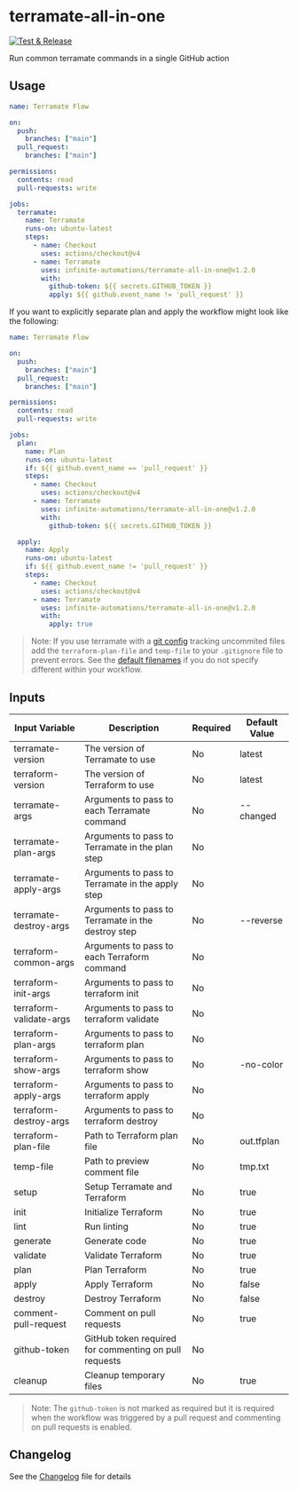 # terramate-all-in-one

[![Test & Release](https://github.com/infinite-automations/terramate-all-in-one/actions/workflows/test-and-release.yml/badge.svg?branch=main)](https://github.com/infinite-automations/terramate-all-in-one/actions/workflows/test-and-release.yml)

Run common terramate commands in a single GitHub action

## Usage

```yaml
name: Terramate Flow

on:
  push:
    branches: ["main"]
  pull_request:
    branches: ["main"]

permissions:
  contents: read
  pull-requests: write

jobs:
  terramate:
    name: Terramate
    runs-on: ubuntu-latest
    steps:
      - name: Checkout
        uses: actions/checkout@v4
      - name: Terramate
        uses: infinite-automations/terramate-all-in-one@v1.2.0
        with:
          github-token: ${{ secrets.GITHUB_TOKEN }}
          apply: ${{ github.event_name != 'pull_request' }}
```

If you want to explicitly separate plan and apply the workflow might look like the following:

```yaml
name: Terramate Flow

on:
  push:
    branches: ["main"]
  pull_request:
    branches: ["main"]

permissions:
  contents: read
  pull-requests: write

jobs:
  plan:
    name: Plan
    runs-on: ubuntu-latest
    if: ${{ github.event_name == 'pull_request' }}
    steps:
      - name: Checkout
        uses: actions/checkout@v4
      - name: Terramate
        uses: infinite-automations/terramate-all-in-one@v1.2.0
        with:
          github-token: ${{ secrets.GITHUB_TOKEN }}

  apply:
    name: Apply
    runs-on: ubuntu-latest
    if: ${{ github.event_name != 'pull_request' }}
    steps:
      - name: Checkout
        uses: actions/checkout@v4
      - name: Terramate
        uses: infinite-automations/terramate-all-in-one@v1.2.0
        with:
          apply: true
```

>Note: If you use terramate with a [git config](https://terramate.io/docs/cli/configuration/#terramate-config-git-block-schema) tracking uncommited files add the `terraform-plan-file` and `temp-file` to your `.gitignore` file to prevent errors. See the [default filenames](#inputs) if you do not specify different within your workflow.

## Inputs

| Input Variable               | Description                                           | Required | Default Value |
| ---------------------------- | ----------------------------------------------------- | -------- | ------------- |
| terramate-version            | The version of Terramate to use                       | No       | latest        |
| terraform-version            | The version of Terraform to use                       | No       | latest        |
| terramate-args               | Arguments to pass to each Terramate command           | No       | --changed     |
| terramate-plan-args          | Arguments to pass to Terramate in the plan step       | No       |               |
| terramate-apply-args         | Arguments to pass to Terramate in the apply step      | No       |               |
| terramate-destroy-args       | Arguments to pass to Terramate in the destroy step    | No       | --reverse     |
| terraform-common-args        | Arguments to pass to each Terraform command           | No       |               |
| terraform-init-args          | Arguments to pass to terraform init                   | No       |               |
| terraform-validate-args      | Arguments to pass to terraform validate               | No       |               |
| terraform-plan-args          | Arguments to pass to terraform plan                   | No       |               |
| terraform-show-args          | Arguments to pass to terraform show                   | No       | -no-color     |
| terraform-apply-args         | Arguments to pass to terraform apply                  | No       |               |
| terraform-destroy-args       | Arguments to pass to terraform destroy                | No       |               |
| terraform-plan-file          | Path to Terraform plan file                           | No       | out.tfplan    |
| temp-file                    | Path to preview comment file                          | No       | tmp.txt       |
| setup                        | Setup Terramate and Terraform                         | No       | true          |
| init                         | Initialize Terraform                                  | No       | true          |
| lint                         | Run linting                                           | No       | true          |
| generate                     | Generate code                                         | No       | true          |
| validate                     | Validate Terraform                                    | No       | true          |
| plan                         | Plan Terraform                                        | No       | true          |
| apply                        | Apply Terraform                                       | No       | false         |
| destroy                      | Destroy Terraform                                     | No       | false         |
| comment-pull-request         | Comment on pull requests                              | No       | true          |
| github-token                 | GitHub token required for commenting on pull requests | No       |               |
| cleanup                      | Cleanup temporary files                               | No       | true          |

>Note: The `github-token` is not marked as required but it is required when the workflow was triggered by a pull request and commenting on pull requests is enabled.

## Changelog

See the [Changelog](./CHANGELOG.md) file for details
